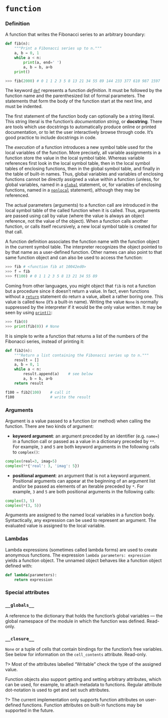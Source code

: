 # `function`

### Definition

A function that writes the Fibonacci series to an arbitrary boundary:

```python
def fib(n):
    """Print a Fibonacci series up to n."""
    a, b = 0, 1
    while a < n:
        print(a, end=' ')
        a, b = b, a+b
    print()

>>> fib(2000) # 0 1 1 2 3 5 8 13 21 34 55 89 144 233 377 610 987 1597
```

The keyword [`def`](/statements/def.md) represents a function *definition*. It must be followed by the function name and the parenthesized list of formal parameters. The statements that form the body of the function start at the next line, and must be indented.

The first statement of the function body can optionally be a string literal. This string literal is the function’s *documentation string*, or **docstring**. There are tools which use docstrings to automatically produce online or printed documentation, or to let the user interactively browse through code. It’s good practice to include docstrings in code.

The *execution* of a function introduces a new symbol table used for the local variables of the function. More precisely, all variable assignments in a function store the value in the local symbol table. Whereas variable references first look in the local symbol table, then in the local symbol tables of enclosing functions, then in the global symbol table, and finally in the table of built-in names. Thus, global variables and variables of enclosing functions cannot be directly assigned a value within a function (unless, for global variables, named in a [`global`](/statements/global.md) statement, or, for variables of enclosing functions, named in a [`nonlocal`](/statements/nonlocal.md) statement), although they may be referenced.

The actual parameters (arguments) to a function call are introduced in the local symbol table of the called function when it is called. Thus, arguments are passed using call by value (where the value is always an object reference, not the value of the object). When a function calls another function, or calls itself recursively, a new local symbol table is created for that call.

A function definition associates the function name with the function object in the current symbol table. The interpreter recognizes the object pointed to by that name as a user-defined function. Other names can also point to that same function object and can also be used to access the function:

```python
>>> fib # <function fib at 10042ed0>
>>> f = fib
>>> f(100) # 0 1 1 2 3 5 8 13 21 34 55 89
```

Coming from other languages, you might object that `fib` is not a function but a procedure since it doesn’t return a value. In fact, even functions without a [`return`](/statements/return.md) statement do return a value, albeit a rather boring one. This value is called `None` (it’s a built-in name). Writing the value `None` is normally suppressed by the interpreter if it would be the only value written. It may be seen by using [`print()`](/built-in-functions/print.md):

```python
>>> fib(0)
>>> print(fib(0)) # None
```

It is simple to write a function that returns a list of the numbers of the Fibonacci series, instead of printing it:

```python
def fib2(n):
    """Return a list containing the Fibonacci series up to n."""
    result = []
    a, b = 0, 1
    while a < n:
        result.append(a)    # see below
        a, b = b, a+b
    return result

f100 = fib2(100)    # call it
f100                # write the result
```

### Arguments

Argument is a value passed to a function (or method) when calling the function. There are two kinds of argument:

- **keyword argument**: an argument preceded by an identifier (e.g. `name=`) in a function call or passed as a value in a dictionary preceded by `**`. For example, `3` and `5` are both keyword arguments in the following calls to `complex()`:
```python
complex(real=3, imag=5)
complex(**{'real': 3, 'imag': 5})
```
- **positional argument**: an argument that is not a keyword argument. Positional arguments can appear at the beginning of an argument list and/or be passed as elements of an iterable preceded by `*`. For example, `3` and `5` are both positional arguments in the following calls:
```python
complex(3, 5)
complex(*(3, 5))
```

Arguments are assigned to the named local variables in a function body. Syntactically, any expression can be used to represent an argument. The evaluated value is assigned to the local variable.

### Lambdas

Lambda expressions (sometimes called lambda forms) are used to create anonymous functions. The expression `lambda parameters: expression` yields a function object. The unnamed object behaves like a function object defined with:

```python
def lambda(parameters):
    return expression
```

### Special attributes

### `__globals__`
A reference to the dictionary that holds the function’s global variables — the global namespace of the module in which the function was defined. Read-only.

### `__closure__`
`None` or a tuple of cells that contain bindings for the function’s free variables. See below for information on the `cell_contents` attribute. Read-only.

?> Most of the attributes labelled “Writable” check the type of the assigned value.

Function objects also support getting and setting arbitrary attributes, which can be used, for example, to attach metadata to functions. Regular attribute dot-notation is used to get and set such attributes.

?> The current implementation only supports function attributes on user-defined functions. Function attributes on built-in functions may be supported in the future.